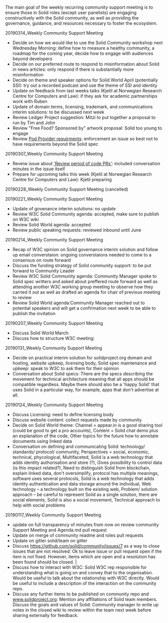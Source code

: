 The main goal of the weekly recurring community support meeting is to ensure those in Solid roles (except user panelists) are engaging constructively with the Solid community, as well as providing the governance, guidance, and resources necessary to foster the ecosystem.

20190314_Weekly Community Support Meeting
 - Decide on how we would like to use the Solid Community workshop next Wednesday Morning: define how to measure a healthy community, a roadmap for the coming year, decide how to engage with audiences beyond developers
 - Decide on our preferred route to respond to misinformation about Solid in news articles: only respond if there is substantially more misinformation
 - Decide on theme and speaker options for Solid World April (potentially SSI): try out a recorded podcast and use the theme of SSI and identity
 - Update on feedback from last weeks talks (Kjetil at Norwegian Research Centre for Computers and Law): if they ask for academic partnerships work with Ruben
 - Update of domain terms, licensing, trademark, and communications interim solutions: to be discussed next week 
 - Review Ledger Project suggestion: Mitzi to put together a proposal to run by Tim and John
 - Review "Free Food? Sponsored by" artwork proposal: Solid too young to engage 
 - Review [Pod Provider requirments](https://github.com/solid/community/blob/master/becoming-a-solid-provider.md): enforcement an issue so best not to have requirements beyond the Solid spec

20190307_Weekly Community Support Meeting
 - Reveiw issue about ['Review period of code PRs'](https://github.com/solid/community/issues/56): included conversation minutes in the issue itself 
 - Prepare for upcoming talks this week (Kjetil at Norwegian Research Centre for Computers and Law): Kjetil preparing

20190228_Weekly Community Support Meeting
(cancelled)

20190221_Weekly Community Support Meeting
 - Update of govenance interim solutions: no update
 - Review W3C Solid Community agenda: accepted, make sure to publish on W3C wiki
 - Review Solid World agenda: accepted
 - Review public speaking requests: reviewed inbound until June
 
20190214_Weekly Community Support Meeting
 - Recap of W3C opinion on Solid governance interim solution and follow up email converstaion: ongoing converstaions needed to come to a consensus on route forward
 - Discuss the funding strategy of Solid community support: to be put forward to Community Leader
 - Review W3C Solid Community agenda: Community Manager spoke to Solid spec writters and asked about preffered route forward as well as attending another W3C working group meeting to observe how they carried it out as well as drafted an agenda for chair of previous meeting to review
 - Review Solid World agenda:Community Manager reached out to potential speakers and will get a confirmation next week to be able to publish the invitation

20190207_Weekly Community Support Meeting
 - Discuss Solid World March: 
 - Discuss how to structure W3C meeting: 

20190131_Weekly Community Support Meeting
 - Decide on practical interim solution for solidproject.org domain and hosting, website upkeep, licensing body, Solid spec maintenance and upkeep: speak to W3C to ask them for their opinion
  - Conversation about Solid specs: There are the specs describing the movement for technical architecture meaning that all apps should be compatible regardless. Maybe there should also be a 'happy Solid' that uses Solid in a particular way, for example, apps that don't advertise at all. 
 
20190124_Weekly Community Support Meeting
 - Discuss Licensing: need to define licensing body 
 - Discuss website content: collect requests made by community  
 - Decide on Solid World theme: Channel = appear.in is a good sharing tool (could be good to get a pro accounts), Content = Solid chat demo plus an explanation of the code, Other topics for the future how to annotate documents using linked data
 - Conversation on defining and communicating Solid: technology/ standards/ protocol/ community, Perspectives = social, economic, technical, phycological, Multifaceted, Solid is a web technology that adds identity authorisation and store (?), Gives possibility to control data (is this impact related?), Need to distinguish Solid from blockchain, explain linked data, don't oversimplify, protocol has multiple meanings, software uses several protocols, Solid is a web technology that adds identity authentication and data storage around the individual, Web technology – a technology built on the existing web, Problem/ solution approach – be careful to represent Solid as a single solution, there are social elements, Solid is also a social movement, Technical approach to help with social problems

20190117_Weekly Community Support Meeting
 - update on full transparency of minutes from now on review community Support Meeting and Agenda.md pull request
 - Update on merge of community readme and roles pull requests
 - Update on gitter solid/team on gitter
 - Discuss https://github.com/solid/community/issues/7 as a way to close issues that are not resolved: Ok to leave issue or pull request open if the item is not fixed. However, items which are open and a resolution has been found should be closed.  |
 - Discuss how to interact with W3C: Solid W3C rep responsible for understanding what is going on and convey that to the organisation. Would be useful to talk about the relationship with W3C directly. Would be useful to include a description of the interaction on the community repo.
 - Discuss any further items to be published on community repo and www.solidproject.org: Mention any affiliations of Solid team members. 
Discuss the goals and values of Solid: Community manager to write up notes in the closed wiki to review within the team next week before sharing externally for feedback.
